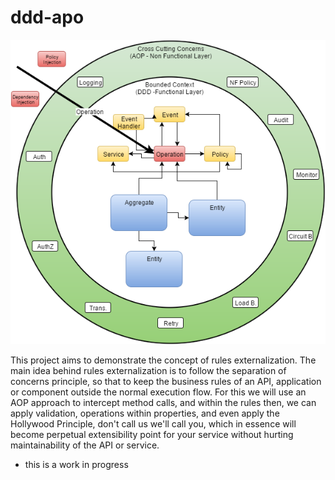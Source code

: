 # ddd-apo

![alt tag](https://github.com/evisar/ddd-apo/blob/master/ddd-aop-nucelus.png)

This project aims to demonstrate the concept of rules externalization. The main idea behind rules externalization is to follow the separation of concerns principle, so that to keep the business rules of an API, application or component outside the normal execution flow.
For this we will use an AOP approach to intercept method calls, and within the rules then, we can apply validation, operations within properties, and even apply the Hollywood Principle, don't call us we'll call you, which in essence will become perpetual extensibility point for your service without hurting maintainability of the API or service.

* this is a work in progress

